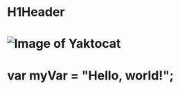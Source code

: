 # H1Header
# ![Image of Yaktocat](https://octodex.github.com/images/yaktocat.png)
# var myVar = "Hello, world!";
